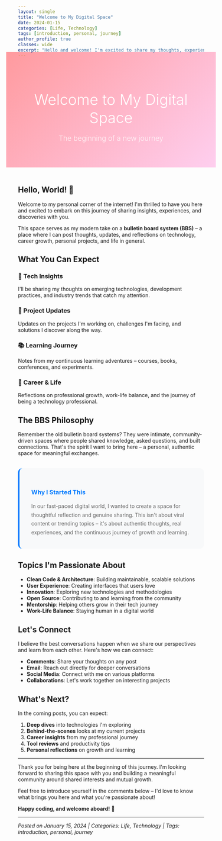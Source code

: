 ```yaml
---
layout: single
title: "Welcome to My Digital Space"
date: 2024-01-15
categories: [Life, Technology]
tags: [introduction, personal, journey]
author_profile: true
classes: wide
excerpt: "Hello and welcome! I'm excited to share my thoughts, experiences, and discoveries with you in this modern take on a bulletin board system."
---
```


<div style="background: linear-gradient(135deg, #ff9a9e 0%, #fecfef 100%); color: white; padding: 3rem 2rem; margin: -2rem -2rem 3rem -2rem; text-align: center; border-radius: 0;">
  <h1 style="font-size: 2.5rem; font-weight: 300; margin-bottom: 1rem; color: white;">Welcome to My Digital Space</h1>
  <p style="font-size: 1.2rem; font-weight: 300; opacity: 0.9;">The beginning of a new journey</p>
</div>

## Hello, World! 👋

Welcome to my personal corner of the internet! I'm thrilled to have you here and excited to embark on this journey of sharing insights, experiences, and discoveries with you.

This space serves as my modern take on a **bulletin board system (BBS)** – a place where I can post thoughts, updates, and reflections on technology, career growth, personal projects, and life in general.

## What You Can Expect

### 💭 Tech Insights
I'll be sharing my thoughts on emerging technologies, development practices, and industry trends that catch my attention.

### 🚀 Project Updates
Updates on the projects I'm working on, challenges I'm facing, and solutions I discover along the way.

### 📚 Learning Journey
Notes from my continuous learning adventures – courses, books, conferences, and experiments.

### 🌟 Career & Life
Reflections on professional growth, work-life balance, and the journey of being a technology professional.

## The BBS Philosophy

Remember the old bulletin board systems? They were intimate, community-driven spaces where people shared knowledge, asked questions, and built connections. That's the spirit I want to bring here – a personal, authentic space for meaningful exchanges.

<div style="background: #f8f9fa; padding: 2rem; border-radius: 12px; margin: 2rem 0; border-left: 4px solid #007AFF;">
  <h3 style="color: #007AFF; margin-bottom: 1rem;">Why I Started This</h3>
  <p style="color: #666; line-height: 1.7; margin-bottom: 0;">
    In our fast-paced digital world, I wanted to create a space for thoughtful reflection and genuine sharing. 
    This isn't about viral content or trending topics – it's about authentic thoughts, real experiences, 
    and the continuous journey of growth and learning.
  </p>
</div>

## Topics I'm Passionate About

- **Clean Code & Architecture**: Building maintainable, scalable solutions
- **User Experience**: Creating interfaces that users love
- **Innovation**: Exploring new technologies and methodologies
- **Open Source**: Contributing to and learning from the community
- **Mentorship**: Helping others grow in their tech journey
- **Work-Life Balance**: Staying human in a digital world

## Let's Connect

I believe the best conversations happen when we share our perspectives and learn from each other. Here's how we can connect:

- **Comments**: Share your thoughts on any post
- **Email**: Reach out directly for deeper conversations
- **Social Media**: Connect with me on various platforms
- **Collaborations**: Let's work together on interesting projects

## What's Next?

In the coming posts, you can expect:

1. **Deep dives** into technologies I'm exploring
2. **Behind-the-scenes** looks at my current projects
3. **Career insights** from my professional journey
4. **Tool reviews** and productivity tips
5. **Personal reflections** on growth and learning

---

Thank you for being here at the beginning of this journey. I'm looking forward to sharing this space with you and building a meaningful community around shared interests and mutual growth.

Feel free to introduce yourself in the comments below – I'd love to know what brings you here and what you're passionate about!

**Happy coding, and welcome aboard!** 🚀

---

*Posted on January 15, 2024 | Categories: Life, Technology | Tags: introduction, personal, journey*

<style>
  .page__content h2 {
    color: #1d1d1f;
    font-weight: 600;
    font-size: 2rem;
    margin-top: 3rem;
    margin-bottom: 1.5rem;
    border-bottom: 2px solid #007AFF;
    padding-bottom: 0.5rem;
  }
  
  .page__content h3 {
    color: #333;
    font-weight: 600;
    font-size: 1.5rem;
    margin-top: 2rem;
    margin-bottom: 1rem;
  }
  
  .page__content h4 {
    font-weight: 600;
    font-size: 1.1rem;
    margin-bottom: 0.5rem;
  }
  
  .page__content p {
    font-size: 1.1rem;
    line-height: 1.7;
    color: #515151;
    margin-bottom: 1.5rem;
  }
  
  .page__content ul, .page__content ol {
    font-size: 1.1rem;
    line-height: 1.7;
    color: #515151;
  }
  
  .page__content {
    font-family: -apple-system, BlinkMacSystemFont, 'Segoe UI', Roboto, Oxygen, Ubuntu, Cantarell, sans-serif;
  }
  
  .page__content strong {
    color: #007AFF;
    font-weight: 600;
  }
</style> 